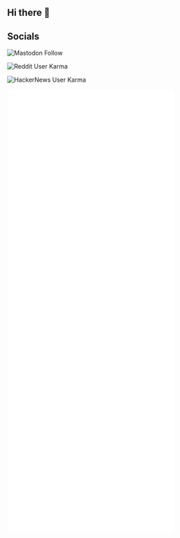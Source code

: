 ## Hi there 👋



## Socials
![Mastodon Follow](https://img.shields.io/mastodon/follow/109277013874411126?domain=https%3A%2F%2Fmacaw.social%2F)

![Reddit User Karma](https://img.shields.io/reddit/user-karma/combined/tmcarr)

![HackerNews User Karma](https://img.shields.io/hackernews/user-karma/tmcarr)


![Metrics](/github-metrics.svg)




<!--
**tmcarr/tmcarr** is a ✨ _special_ ✨ repository because its `README.md` (this file) appears on your GitHub profile.

Here are some ideas to get you started:

- 🔭 I’m currently working on ...
- 🌱 I’m currently learning ...
- 👯 I’m looking to collaborate on ...
- 🤔 I’m looking for help with ...
- 💬 Ask me about ...
- 📫 How to reach me: ...
- 😄 Pronouns: ...
- ⚡ Fun fact: ...
-->
